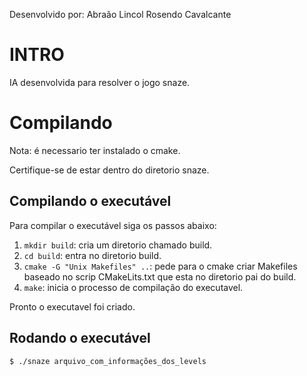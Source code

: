 Desenvolvido por: Abraão Lincol Rosendo Cavalcante

# INTRO

IA desenvolvida para resolver o jogo snaze.

# Compilando

Nota: é necessario ter instalado o cmake.

Certifique-se de estar dentro do diretorio snaze.

## Compilando o executável

Para compilar o executável siga os passos abaixo:

1. `mkdir build`: cria um diretorio chamado build.
2. `cd build`: entra no diretorio build.
3. `cmake -G "Unix Makefiles" ..`: pede para o cmake criar Makefiles baseado no scrip CMakeLits.txt que esta no diretorio pai do build.
4. `make`: inicia o processo de compilação do executavel.

Pronto o executavel foi criado.

## Rodando o executável

```
$ ./snaze arquivo_com_informações_dos_levels
``` 
